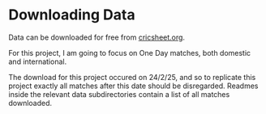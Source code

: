 # Downloading Data

Data can be downloaded for free from [cricsheet.org](https://cricsheet.org/matches/).

For this project, I am going to focus on One Day matches, both domestic and international.

The download for this project occured on 24/2/25, and so to replicate this project exactly all matches after this date should be disregarded. Readmes inside the relevant data subdirectories contain a list of all matches downloaded.

